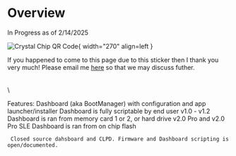 # Overview

In Progress as of 2/14/2025

![Crystal Chip QR Code](https://ps2modchiptutorials.com/crystal-chips/Crystal_Chip_QR_Code.png){ width="270" align=left }

If you happened to come to this page due 
to this sticker then I thank you very much! 
Please email me [here](mailto:info@ps2modchiptutorials.com) so that 
we may discuss futher.\
\
\
\








Features: 
     Dashboard (aka BootManager) with configuration and app launcher/installer
     Dashboard is fully scriptable by end user
     v1.0 - v1.2 Dashboard is ran from memory card 1 or 2, or hard drive
     v2.0 Pro and v2.0 Pro SLE Dashboard is ran from on chip flash

     Closed source dahsboard and CLPD. Firmware and Dashboard scripting is open/documented.